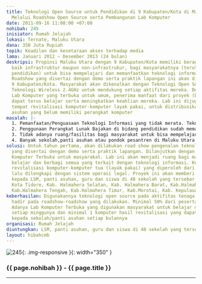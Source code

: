 ```yaml
---
title: Teknologi Open Source untuk Pendidikan di 9 Kabupaten/Kota di Maluku Utara
  Melalui Roadshow Open Source serta Pembangunan Lab Komputer
date: 2011-09-16 11:08:00 +07:00
nohibah: 245
inisiator: Rumah Jelajah
lokasi: Ternate, Maluku Utara
dana: 350 Juta Rupiah
topik: Keadilan dan kesetaraan akses terhadap media
lama: Januari 2012 – Desember 2013 (24 bulan)
deskripsi: Propinsi Maluku Utara dengan 9 Kabupaten/Kota memiliki beragam kendala,
  baik infrastruktur maupun non-infrastrukur, bagi masyarakatnya (terutama dibidang
  pendidikan) untuk bisa mempelajari dan memanfaatkan teknologi informasi secara baik.
  Roadshow yang disertai dengan demo serta praktik lapangan ini akan dilakukan di
  9 Kabupaten/Kota. Masyarakat akan dikenalkan dengan Teknologi Open Source serta
  Teknologi Wireless 2.4GHz untuk mendukung setiap aktifitas mereka. Dengan adanya
  Lab Komputer yang terbuka untuk umum, penerima manfaat dari proyek (beneficiaries)
  dapat terus belajar serta meningkatkan keahlian mereka. Lab ini dijuga dapat menjadi
  tempat revitalisasi komputer-komputer layak pakai, untuk distribusikan kepada sekolah/panti
  asuhan yang belum memiliki perangkat komputer
masalah: |-
  1. Pemanfaatan/Penguasaan Teknologi Informasi yang tidak merata. Teknologi Informasi selama ini hanya bisa dirasakan oleh masyarakat yang tinggal di ibu kota propinsi. Walaupun dengan kondisi yang belum memadai.
  2. Penggunaan Perangkat Lunak Bajakan di bidang pendidikan sudah memasuki tahap yang mengkhawatirkan. Kalangan pendidik semakin permisif dengan praktek-praktek pembajakan perangkat lunak.
  3. Tidak adanya ruang/fasilitas bagi masyarakat untuk bisa mempelajari Teknologi Informasi (terutama open source), semakin memburamkan masyarakat dari solusi teknologi informasi yang legal dan murah.
  4. Banyak sekolah,panti asuhan atau pondok pesantren di Maluku Utara yang belum memiliki perangkat komputer
solusi: Untuk tahun pertama, akan dilakukan road show pengenalan teknologi open source
  yang disertai dengan demo serta praktik lapangan. Dilanjutkan dengan membangun Lab
  Komputer Terbuka untuk masyarakat. Lab ini akan menjadi ruang bagi masyarakat untuk
  belajar dan berbagi semua yang terkait dengan teknologi informasi. Kemudian, dilakukan
  revitalisasi komputer-komputer tua (layak pakai) yang diperoleh dari berbagai institusi
  lalu dilengkapi dengan sistem operasi legal. Proyek ini akan memberi keuntungan
  kepada LSM, panti asuhan, guru dan siswa di 48 sekolah yang tersebar di Kota Ternate,
  Kota Tidore, Kab. Halmahera Selatan, Kab. Halmahera Barat, Kab.Halmahera Utara,
  Kab.Halmahera Tengah, Kab.Halmahera Timur, Kab.Morotai, Kab. Kepulauan Sula
keberhasilan: Digunakannya teknologi open source pada aktifitas tenaga pendidik yang
  hadir pada roadshow-roadshow yang dilakukan. Minimal 50% dari peserta yang hadir.
  Adanya Lab Komputer Terbuka yang digunakan masyarakat untuk belajar dan berbagi
  setiap minggunya dan minimal 1 komputer hasil revitalisasi yang dapat diberikan
  kepada sekolah/panti asuhan setiap bulannya
organisasi: Rumah Jelajah
diuntungkan: LSM, panti asuhan, guru dan siswa di 48 sekolah yang tersebar di Kota Ternate, Kota Tidore, Kab. Halmahera Selatan, Kab. Halmahera Barat, Kab.Halmahera Utara, Kab.Halmahera Tengah, Kab.Halmahera Timur, Kab.Morotai, Kab. Kepulauan Sula
layout: hibahcmb
---
```


![245](/static/img/hibahcmb/245.png){: .img-responsive }{: width="350" }

### {{ page.nohibah }} - {{ page.title }}

---
